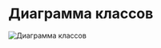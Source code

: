 # Диаграмма классов

![Диаграмма классов](https://github.com/bar47ney/trtpo_two/blob/master/Images/Class2.png)
